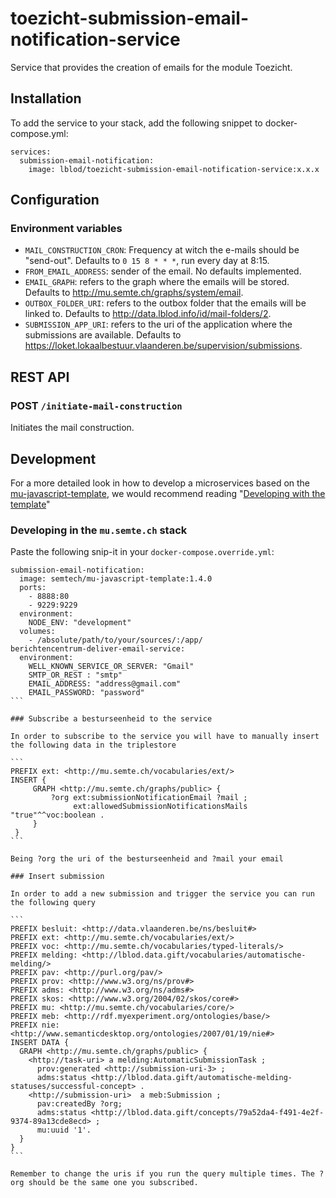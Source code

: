 # toezicht-submission-email-notification-service

Service that provides the creation of emails for the module Toezicht.

## Installation

To add the service to your stack, add the following snippet to docker-compose.yml:

```
services:
  submission-email-notification:
    image: lblod/toezicht-submission-email-notification-service:x.x.x
```

## Configuration

### Environment variables

- `MAIL_CONSTRUCTION_CRON`: Frequency at witch the e-mails should be "send-out". Defaults to `0 15 8 * * *`, run every day at 8:15.
- `FROM_EMAIL_ADDRESS`: sender of the email. No defaults implemented.
- `EMAIL_GRAPH`: refers to the graph where the emails will be stored. Defaults to <http://mu.semte.ch/graphs/system/email>.
- `OUTBOX_FOLDER_URI`: refers to the outbox folder that the emails will be linked to. Defaults to <http://data.lblod.info/id/mail-folders/2>.
- `SUBMISSION_APP_URI`: refers to the uri of the application where the submissions are available. Defaults to <https://loket.lokaalbestuur.vlaanderen.be/supervision/submissions>.

   
## REST API

### POST `/initiate-mail-construction`

Initiates the mail construction.

## Development

For a more detailed look in how to develop a microservices based on the [mu-javascript-template](https://github.com/mu-semtech/mu-javascript-template), 
we would recommend reading "[Developing with the template](https://github.com/mu-semtech/mu-javascript-template#developing-with-the-template)"

### Developing in the `mu.semte.ch` stack

Paste the following snip-it in your `docker-compose.override.yml`:

````  
submission-email-notification:
  image: semtech/mu-javascript-template:1.4.0
  ports:
    - 8888:80
    - 9229:9229
  environment:
    NODE_ENV: "development"
  volumes:
    - /absolute/path/to/your/sources/:/app/
berichtencentrum-deliver-email-service:
  environment:
    WELL_KNOWN_SERVICE_OR_SERVER: "Gmail"
    SMTP_OR_REST : "smtp"
    EMAIL_ADDRESS: "address@gmail.com"
    EMAIL_PASSWORD: "password"
```

### Subscribe a besturseenheid to the service

In order to subscribe to the service you will have to manually insert the following data in the triplestore

```
PREFIX ext: <http://mu.semte.ch/vocabularies/ext/>
INSERT {
     GRAPH <http://mu.semte.ch/graphs/public> {
         ?org ext:submissionNotificationEmail ?mail ;
              ext:allowedSubmissionNotificationsMails "true"^^voc:boolean .
     }
 }
```

Being ?org the uri of the besturseenheid and ?mail your email

### Insert submission

In order to add a new submission and trigger the service you can run the following query

```
PREFIX besluit: <http://data.vlaanderen.be/ns/besluit#>
PREFIX ext: <http://mu.semte.ch/vocabularies/ext/>
PREFIX voc: <http://mu.semte.ch/vocabularies/typed-literals/>
PREFIX melding: <http://lblod.data.gift/vocabularies/automatische-melding/>
PREFIX pav: <http://purl.org/pav/>
PREFIX prov: <http://www.w3.org/ns/prov#>
PREFIX adms: <http://www.w3.org/ns/adms#>
PREFIX skos: <http://www.w3.org/2004/02/skos/core#>
PREFIX mu: <http://mu.semte.ch/vocabularies/core/>
PREFIX meb: <http://rdf.myexperiment.org/ontologies/base/>
PREFIX nie: <http://www.semanticdesktop.org/ontologies/2007/01/19/nie#>
INSERT DATA {
  GRAPH <http://mu.semte.ch/graphs/public> {
    <http://task-uri> a melding:AutomaticSubmissionTask ;
      prov:generated <http://submission-uri-3> ;
      adms:status <http://lblod.data.gift/automatische-melding-statuses/successful-concept> .
    <http://submission-uri>  a meb:Submission ;
      pav:createdBy ?org;
      adms:status <http://lblod.data.gift/concepts/79a52da4-f491-4e2f-9374-89a13cde8ecd> ;
      mu:uuid '1'.
  }
}
```

Remember to change the uris if you run the query multiple times. The ?org should be the same one you subscribed.
